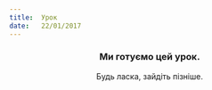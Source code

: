 ```yaml
---
title:  Урок
date:   22/01/2017
---
```


### <center>Ми готуємо цей урок.</center>
<center>Будь ласка, зайдіть пізніше.</center>